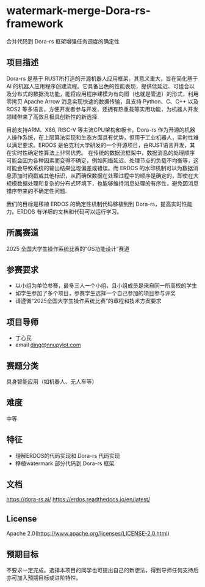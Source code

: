 # watermark-merge-Dora-rs-framework
合并代码到 Dora-rs 框架增强任务调度的确定性

## 项目描述
Dora-rs 是基于 RUST所打造的开源机器人应用框架，其意义重大，旨在简化基于 AI 的机器人应用程序创建流程。它具备出色的性能表现，提供低延迟、可组合以及分布式的数据流功能，能将应用程序建模为有向图（也就是管道）的形式，利用零拷贝 Apache Arrow 消息实现快速的数据传输，且支持 Python、C、C++ 以及 ROS2 等多语言，方便开发者参与开发，还拥有热重载等实用功能，为机器人开发领域带来了高效且极具创新性的新选择.  

目前支持ARM、X86, RISC-V 等主流CPU架构和板卡。Dora-rs 作为开源的机器人操作系统，在上层算法实现和生态方面具有优势，但用于工业机器人，实时性难以满足要求。ERDOS 是伯克利大学研发的一个开源项目，由RUST语言开发，其在实时性确定性算法上非常优秀。 在传统的数据流框架中，数据消息的处理顺序可能会因为各种因素而变得不确定，例如网络延迟、处理节点的负载不均衡等，这可能会导致系统的输出结果出现偏差或错误。而 ERDOS 的水印机制可以为数据消息添加时间戳或其他标识，从而确保数据在处理过程中的顺序是确定的，即使在大规模数据处理和复杂的分布式环境下，也能够维持消息处理的有序性，避免因消息错序带来的不确定性问题.

我们的目标是移植 ERDOS 的确定性机制代码移植到到 Dora-rs，提高实时性能力。ERDOS 有详细的文档和代码可以运行学习。

## 所属赛道

2025 全国大学生操作系统比赛的“OS功能设计”赛道

## 参赛要求

- 以小组为单位参赛，最多三人一个小组，且小组成员是来自同一所高校的学生
- 如学生参加了多个项目，参赛学生选择一个自己参加的项目参与评奖
- 请遵循“2025全国大学生操作系统比赛”的章程和技术方案要求


## 项目导师

- 丁心民
- email ding@nnupylot.com

## 赛题分类
具身智能应用（如机器人、无人车等）

## 难度
中等

## 特征
- 理解ERDOS的代码实现和 Dora-rs 代码实现
- 移植watermark 部分代码到 Dora-rs 框架

## 文档
https://dora-rs.ai/
https://erdos.readthedocs.io/en/latest/

## License

Apache 2.0(https://www.apache.org/licenses/LICENSE-2.0.html)

## 预期目标

不要求一定完成。选择本项目的同学也可提出自己的新想法，得到导师任何支持后亦可加入预期目标或进阶特性。
